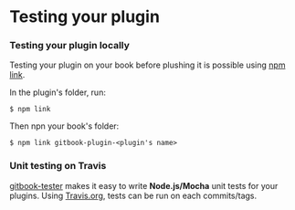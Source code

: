# Testing your plugin

### Testing your plugin locally

Testing your plugin on your book before plushing it is possible using [npm link](https://docs.npmjs.com/cli/link).

In the plugin's folder, run:

```
$ npm link
```

Then npn your book's folder:

```
$ npm link gitbook-plugin-<plugin's name>
```

### Unit testing on Travis

[gitbook-tester](https://github.com/todvora/gitbook-tester) makes it easy to write **Node.js/Mocha** unit tests for your plugins. Using [Travis.org](https://travis.org), tests can be run on each commits/tags.


